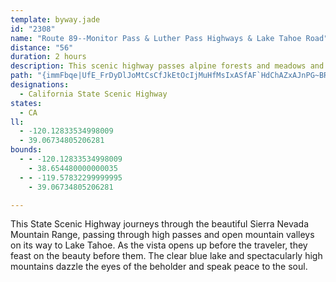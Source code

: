 ```yaml
---
template: byway.jade
id: "2308"
name: "Route 89--Monitor Pass & Luther Pass Highways & Lake Tahoe Road"
distance: "56"
duration: 2 hours
description: This scenic highway passes alpine forests and meadows and provides spectacular views of mountain ranges and peaks. The northern portion overlooks Lake Tahoe.
path: "{immFbqe|UfE_FrDyDlJoMtCsCfJkEtOcIjMuHfMsIxASfAF`HdChAZxAJnPG~BRbA`@hCpBdElFv@FtEBt@Rx@d@p@f@|C`E|@j@lCr@~@l@fEjFd@`@lCfAnAv@dArAvAdCbAlAn@PdADxAW`HaChAkA^s@ReAHgB}CcUIsBHy@j@kBb@m@hAy@^KrB?dAQb@Yl@y@ZuB?e@\\y@Zc@t@Sn@Nf@`@bEdFv@r@dDzBnNhNbAr@jCbAdEXrElAxEVhIfCtAr@fF`G`KnKd@P\\@d@Gd@k@Xs@X}IVqAPW^Yb@G`@?~@ZjAD~@[n@m@Xk@n@yCh@uD?wB_@mD?k@No@b@}@~H}IvA_AnOyDdB?lB`@|A|@z@`AfA^`AG|@i@|FaHfHiJvFeD|EmA|Am@lEmCdBqAfCmAz@YdDKlGgCn@g@hBkCnAy@`Es@nDMfB`@n@^t@fAhArCtAbBjAf@dBTnCYfB{@xAqB|@uBv@kAjBaB|CmAdBK~A^zFfBb@DjAKhAu@bC_DfDmFbAsBt@mA|A_BnA_A|DgAlFWjBe@x@{@dGsKrAsAzCsBjEeClFoEdB]r_@sEvFBbCf@xAj@fJhGrD~D~AfDtElHx@jAlJ|KlAvBnBfI^fAb@z@hF~GlG`Dj@p@dClEt@z@~AbApAXbB@dAMt@Y`DsBhDmCbBwAt@cAl@kAbBgAtAwAvCoHb@eBd@_Fr@yDzBiDv@y@j@kBAmAyAsE]gBOqC?oD`@eCPmG}@sB_AyAoAyC}@gD_BmCe@gAsCqIsAuCiAaC}CwEcAmBgAsC}@oA?]JMhAl@RMF]a@aFkAaIMwAD]XOPNl@bBpAvCdCtHtAdCx@fA|@l@TMBWOe@cA{@Ys@YqA[gDc@_CEu@t@qC|@mCzAmCpBkFNsBIsA]{AeAgBcCeDK_@Dg@HMnEiBfCgBv@KhBd@vCd@vFrAzGx@tIdBxA?~CY`F^~BIbG}B`C]rCDpHMd@Q^YnAaCb@yAUyHHaII_ByBgQSiHKeAiBaGQaBBe@h@wAtAaBv@aBd@eANmAXyK@iEKqCr@{GCsA[wCIaCDmBX_C|A{HT{AcF_o@}AoUK_CNoBzAmHlA_E^eBb@wEd@aMRsCNgAPq@`AeBfH{JdAsAr@g@~Ak@|QqAhBm@~AgA~PwWdAcC`AcEtAoKrAeIfFgb@h@eCjAgCnIiL|EaLrG_N|G}I\\_@bGgDdLeFrm@e\\hDw@jBGbDRbE|@pHbCzI|B|CTbDB~Ti@zCA~@LrDdAf`@xMvQtGfLtDzGdArTxAtLfAxG~@`I`BbA^hCbBrAxAdLbN|G`HhBdAbBf@dE\\vFQtFm@fGYbC`@zGdDnBfAx@p@hA`BxBrFzO~b@rBfG~Q}M~EkC`Cy@xDw@rp@cH|DE|CDvaBtFhCAlAO`EaA`Bq@pY}NfEmChVwSrD}BvDmAbC[vIk@|D_ApGsBbBM~DXvVhDjK~CnBd@`CRdCA~BSfDw@`RyGxBiAvAyAlBeDn@_CVsAT{C?eFcA{Gu@gDsAgD}@yA_AiAuAmA}A_AgKmEqFmC{AkAkCwC_AwAiAaCu@kBw@{CeBuLcCaJ_@kCOsBGgIGkBSoAi@kBuBoFc@kDPuJq@aMCeCRiEpAmHLeBBeBMmCiDk[YeEBoCNaB^wCt@gEh@aCfEuMfLir@h@kCh@wB~A{D~JoSbB{CpL{OhAeCjAoEXmCLaCIkDe@sDqB{HiDaOoB_G}DwI_NiXcAgCu@mCu@sGE{C\\mQXoDl@eCj@cBfAiBtA}AfC{AnA_@bAQ|Uu@|Ii@js@iC|AWbDeWR}BHuBCyBRuHnCaTTaGEuEU_Fe@eDgE_Ve@kD?sCd@iJEeC]gAcF{Ke@wBIsCP_NhB_IFyA[gCgCuGMk@KkBBeAd@mB|E}JXcAd@{Cj@{IRsA\\qAxBsE~A{BlA_A~ByA|AqAxIiLzB_CvLaI~AoAfBqBn@eArA{CdB_GfEoPlAoFRyA`Emm@H_DKcGUsBsAyLc@kCe@}AwUmj@cD}H[oAg@wDeDg_@y@yDcCiHsA_DyBgDyDyEaAyAw@gCa@sBiAaMiAaDkCwE@aBbEoG|A}DtAcGd@}AhAuBf@q@hAy@zAs@pB_@|Gy@hCm@vAi@|KkFlD}A|Ae@vAYxOVfx@rBrCKfCg@jr@cZvDqAlE_@pRA`BQjBa@lBy@~l@sa@`ImHjRgR`WoQtSgNv@o@t@kArBeCbAo@vLyDnKmGxE_BrAMrB?vOt@|A?hNmBzAGzCy@nAs@bAkA`AaBp@eCn@mFn@yCb@gAx@sAlJgJbCqBzGoDhGmElBmBrCcCv@_A`@s@^eBN_Pi@wCo@{@_BsAgBmDoAiA_BGsC\\wAKiEqA}@[g@e@k@_AWwACgB^{Al@_Ax@s@`PkEvD{A|EiCbB]nDWvAYlDgB|AkAzA_CTkAT{CAqAs@eJ?oAl@oEXyC?kEYiF@eAHy@^{Ar@qAbAw@t@y@vCwFt@q@~H_DrJ{C|E_Ax@_@|AmAfL}NzA_Dp@qDHyAC{De@oK?cA^aDb@{A~AyDf@eBvAmHrEmIjFoQbAoAjMeHdMcLjBqBh@gA|@kFXo@rAwArC{Ap@Q|@Dl@VjCrB|@Lz@?hAe@vG{IzAw@nH}ApATrCvAdAChAMx@g@XyCByAQgDJq@d@kArDsB^g@T_AEgA_@kAi@q@YmAeA}HmEsJsBaHgCeH[{BOoKIkAYeAiB{BWq@oAoFi@eAa@]}B_As@oA[eAG_ARaFG_AkByD[uACo@\\iEDyA_AyDK_BCaBJmC^eCBmA]aEBcA~A}HBkBGqAaAcFO}C@uAVuEdA_FhAyBlEaGfGsFj@sAJg@PyETeAz@qAhCeAz@cAzIoXd@_A~@eAfFyDh@m@hBaDlDgJnAaGNmABwAUgAYs@gEeGe@g@mC_By@{Ao@gDCwCDaAb@sBvEaLXsAD_Ae@}CcAoAs@]}AIwMtBcErAuKdEmB`A_BzBe@\\i@Lw@JmO[yC]{GeEqAUqACi@U}EsGs@}AEu@Jg@fBeC@yAKwA?o@J_@zAeCJg@?mAWcAaMeQOuAHsAz@uBbBsCjD_CbByAtByEl@g@rB_At@s@X_Ax@aJZuAf@k@hCw@n@g@h@y@bBsDpAyDLeEZsA^s@zBeCh@oBJmBh@sDnEeHV{@@cA[uAi@y@]YyFsBYW[{@IyALqDQuA[y@y@w@c@o@U}@?qATiE?wAKiB_@eAsAsCcDyFaEgG}f@ws@oBqDOk@MiA?kALy@d@yAjIcSr@sD~AkWOcVYeGmAyFaAgC}CiEgFeEgW_UiAwBk@kB_@gCIuA?wB^sDp@aDx@mB|@qA^YrBm@`GYlDyAnByAlCmC~AmAdL}GbFcDl@q@~@yAhCiHnAyB|@e@h@Gr@@pGzBnDDx@^TV`AxAzArDLx@GzDNp@\\x@pBlB|@zBh@v@^PjBTd@Vd@`@^~@H|@E`AcAnJD|AXz@Xb@`IbGt@VtARlB?r@c@r@mANm@NaCIgGDe@x@kCTyAAeA_@mC_@gFcAaEDeDEm@_@oAy@eBE_@C_@Hq@Zg@r@Sx@N^v@b@lEXrAv@xBtAdBhDfCd@p@b@bB?fFTpA^j@zGzGx@~A^xADtBEp@w@lEKxANx@^j@x@Rp@GVWTy@H{E|@mGB_Ak@kGV{EG_AQiAsAeEYsAKkA?mAJeBlAyIz@oOBcFg@_H@mCj@eD~AqG"
designations: 
  - California State Scenic Highway
states: 
  - CA
ll: 
  - -120.12833534998009
  - 39.06734805206281
bounds: 
  - - -120.12833534998009
    - 38.654480000000035
  - - -119.57832299999995
    - 39.06734805206281

---
```


This State Scenic Highway journeys through the beautiful Sierra Nevada Mountain Range, passing through high passes and open mountain valleys on its way to Lake Tahoe.  As the vista opens up before the traveler, they feast on the beauty before them.  The clear blue lake and spectacularly high mountains dazzle the eyes of the beholder and speak peace to the soul.  